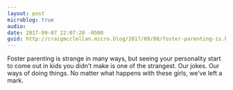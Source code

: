 ```yaml
---
layout: post
microblog: true
audio: 
date: 2017-09-07 22:07:28 -0500
guid: http://craigmcclellan.micro.blog/2017/09/08/foster-parenting-is.html
---
```

Foster parenting is strange in many ways, but seeing your personality start to come out in kids you didn’t make is one of the strangest. Our jokes. Our ways of doing things. No matter what happens with these girls, we’ve left a mark.
